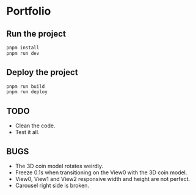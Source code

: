 # Portfolio

## Run the project

```sh
pnpm install
pnpm run dev
```

## Deploy the project

```sh
pnpm run build
pnpm run deploy
```

## TODO

- Clean the code.
- Test it all.

## BUGS

- The 3D coin model rotates weirdly.
- Freeze 0.1s when transitioning on the View0 with the 3D coin model.
- View0, View1 and View2 responsive width and height are not perfect.
- Carousel right side is broken.
